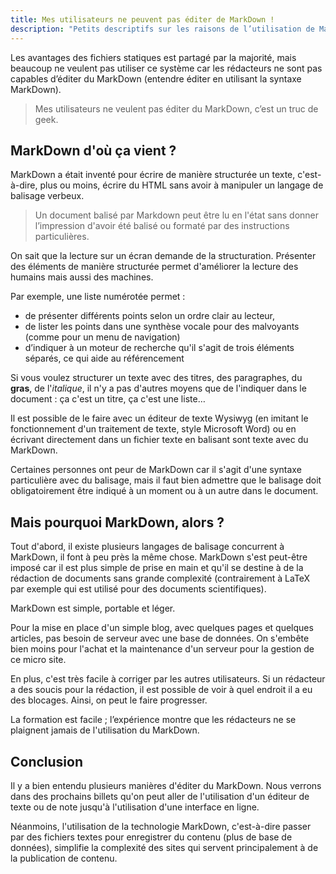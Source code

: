 ```yaml
---
title: Mes utilisateurs ne peuvent pas éditer de MarkDown !
description: "Petits descriptifs sur les raisons de l’utilisation de MarkDown par des rédacteurs"
---
```


Les avantages des fichiers statiques est partagé par la majorité, mais beaucoup ne veulent pas utiliser ce système car les rédacteurs ne sont pas capables d’éditer du MarkDown (entendre éditer en utilisant la syntaxe MarkDown).

> Mes utilisateurs ne veulent pas éditer du MarkDown, c’est un truc de geek.

## MarkDown d'où ça vient ?

MarkDown a était inventé pour écrire de manière structurée un texte, c'est-à-dire, plus ou moins, écrire du HTML sans avoir à manipuler un langage de balisage verbeux.

> Un document balisé par Markdown peut être lu en l'état sans donner l’impression d'avoir été balisé ou formaté par des instructions particulières.

On sait que la lecture sur un écran demande de la structuration. Présenter des éléments de manière structurée permet d'améliorer la lecture des humains mais aussi des machines.

Par exemple, une liste numérotée permet :
- de présenter différents points selon un ordre clair au lecteur,
- de lister les points dans une synthèse vocale pour des malvoyants (comme pour un menu de navigation)
- d’indiquer à un moteur de recherche qu'il s'agit de trois éléments séparés, ce qui aide au référencement

Si vous voulez structurer un texte avec des titres, des paragraphes, du **gras**, de l'*italique*, il n'y a pas d'autres moyens que de l'indiquer dans le document : ça c'est un titre, ça c'est une liste…

Il est possible de le faire avec un éditeur de texte Wysiwyg (en imitant le fonctionnement d'un traitement de texte, style Microsoft Word) ou en écrivant directement dans un fichier texte en balisant sont texte avec du MarkDown.

Certaines personnes ont peur de MarkDown car il s'agit d'une syntaxe particulière avec du balisage, mais il faut bien admettre que le balisage doit obligatoirement être indiqué à un moment ou à un autre dans le document.

## Mais pourquoi MarkDown, alors ?

Tout d'abord, il existe plusieurs langages de balisage concurrent à MarkDown, il font à peu près la même chose. MarkDown s'est peut-être imposé car il est plus simple de prise en main et qu'il se destine à de la rédaction de documents sans grande complexité (contrairement à LaTeX par exemple qui est utilisé pour des documents scientifiques).

MarkDown est simple, portable et léger.

Pour la mise en place d'un simple blog, avec quelques pages et quelques articles, pas besoin de serveur avec une base de données. On s'embête bien moins pour l'achat et la maintenance d'un serveur pour la gestion de ce micro site.

En plus, c'est très facile à corriger par les autres utilisateurs. Si un rédacteur a des soucis pour la rédaction, il est possible de voir à quel endroit il a eu des blocages. Ainsi, on peut le faire progresser.

La formation est facile ; l’expérience montre que les rédacteurs ne se plaignent jamais de l'utilisation du MarkDown.

## Conclusion

Il y a bien entendu plusieurs manières d'éditer du MarkDown. Nous verrons dans des prochains billets qu'on peut aller de l'utilisation d'un éditeur de texte ou de note jusqu'à l'utilisation d'une interface en ligne.

Néanmoins, l'utilisation de la technologie MarkDown, c'est-à-dire passer par des fichiers textes pour enregistrer du contenu (plus de base de données), simplifie la complexité des sites qui servent principalement à de la publication de contenu.


